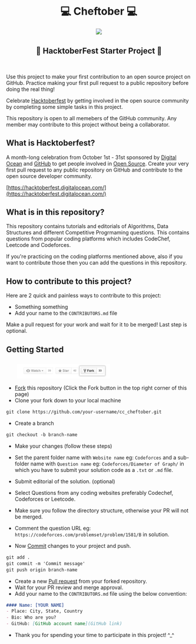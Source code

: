 <h1 align="center">💻 Cheftober 💻</h1>

<p align="center">
  <a href="https://git.io/typing-svg">
    <img src="https://readme-typing-svg.herokuapp.com/?lines=console.log(%22Hello%2C%20World!%22);System.out.println(%22Hello%2C%20World!%22);print(%22Hello%2C%20World!%22);printf(%22Hello%2C%20World!%22);fmt.Println(%22Hello%2C%20World!%22);println!(%22Hello%2C%20World!%22);cout%20%3C%3C%20%22Hello%2C%20World!%22&center=true&size=27&width=600">
  </a>


<br>

<h2 align="center"> 🎃 HacktoberFest Starter Project 🎃 </h2>

<br>

Use this project to make your first contribution to an open source project on GitHub.
Practice making your first pull request to a public repository before doing the real thing!

Celebrate [Hacktoberfest](https://hacktoberfest.digitalocean.com/) by getting involved in the open source community by completing some simple tasks in this project.

This repository is open to all memebers of the GitHub community. Any member may contribute to this project without being a collaborator.


## What is Hacktoberfest?
A month-long celebration from October 1st - 31st sponsored by [Digital Ocean](https://hacktoberfest.digitalocean.com/) and [GitHub](https://github.com/blog/2433-celebrate-open-source-this-october-with-hacktoberfest) to get people involved in [Open Source](https://github.com/open-source). Create your very first pull request to any public repository on GitHub and contribute to the open source developer community.

[https://hacktoberfest.digitalocean.com/](https://hacktoberfest.digitalocean.com/)

## What is in this repository?
This repository contains tutorials and editorials of Algorithms, Data Structures and different Competitive Progrmaming questions. This contains questions from popular coding platforms which includes CodeChef, Leetcode and Codeforces.

If you're practicing on the coding platforms mentioned above, also if you want to contribute those then you can add the questions in this repository.

## How to contribute to this project?
Here are 2 quick and painless ways to contribute to this project:

* Something something
* Add your name to the `CONTRIBUTORS.md` file

Make a pull request for your work and wait for it to be merged! Last step is optional.

## Getting Started

<img src='assets/fork_button.jpg' style= "width:50%; padding:10px 0 0 30px">

* [Fork](https://docs.github.com/en/get-started/quickstart/fork-a-repo) this repository (Click the Fork button in the top right corner of this page)
* Clone your fork down to your local machine

```markdown
git clone https://github.com/your-username/cc_cheftober.git
```

* Create a branch

```markdown
git checkout -b branch-name
```

* Make your changes (follow these steps)

* Set the parent folder name with `Website name` eg: `Codeforces` and a sub-folder name with `Question name` eg: `Codeforces/Diameter of Graph/` in which you have to submit your solution code as a `.txt` or `.md` file.
* Submit editorial of the solution. (optional)
* Select Questions from any coding websites preferably Codechef, Codeforces or Leetcode.
* Make sure you follow the directory structure, otherwise your PR will not be merged.
* Comment the question URL eg: `https://codeforces.com/problemset/problem/1581/B` in solution.
* Now [Commit](https://docs.github.com/en/github/committing-changes-to-your-project/creating-and-editing-commits/about-commits) changes to your project and push.

```markdown
git add .
git commit -m 'Commit message'
git push origin branch-name
```
* Create a new [Pull request](https://docs.github.com/en/github/collaborating-with-pull-requests/proposing-changes-to-your-work-with-pull-requests/about-pull-requests) from your forked repository.
* Wait for your PR review and merge approval.
* Add your name to the `CONTRIBUTORS.md` file using the below convention:
```markdown
#### Name: [YOUR NAME]
- Place: City, State, Country
- Bio: Who are you?
- GitHub: [GitHub account name](GitHub link)
```
* Thank you for spending your time to participate in this project! ^\_^

